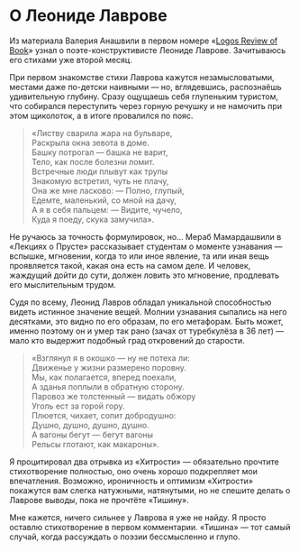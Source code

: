 
# О Леониде Лаврове

Из материала Валерия Анашвили в первом номере «[Logos Review of Book][1]» узнал о поэте-конструктивисте Леониде Лаврове. Зачитываюсь его стихами уже второй месяц.

При первом знакомстве стихи Лаврова кажутся незамысловатыми, местами даже по-детски наивными — но, вглядевшись, распознаёшь удивительную глубину. Сразу ощущаешь себя глупеньким туристом, что собирался переступить через горную речушку и не намочить при этом щиколоток, а в итоге провалился по пояс.

> «Листву сварила жара на бульваре,  
> Раскрыла окна зевота в доме.  
> Башку потрогал — башка не варит,   
> Тело, как после болезни ломит.   
> Встречные люди плывут как трупы   
> Знакомую встретил, чуть не плачу,  
> Она же мне ласково: — Полно, глупый,  
> Едемте, маленький, со мной на дачу,  
> А я в себя пальцем: — Видите, чучело,   
> Куда я поеду, скука замучила».  

Не ручаюсь за точность формулировок, но… Мераб Мамардашвили в «Лекциях о Прусте» рассказывает студентам о моменте узнавания — вспышке, мгновении, когда то или иное явление, та или иная вещь проявляется такой, какая она есть на самом деле. И человек, жаждущий дойти до сути, должен ловить это мгновение, продлевать его мыслительным трудом. 

Судя по всему, Леонид Лавров обладал уникальной способностью видеть истинное значение вещей. Молнии узнавания сыпались на него десятками, это видно по его образам, по его метафорам. Быть может, именно поэтому он и умер так рано (зачах от туребкулёза в 36 лет) — мало кто выдержит подобный град откровений до старости.

> «Взглянул я в окошко — ну не потеха ли:  
> Движенье у жизни размерено поровну.   
> Мы, как полагается, вперед поехали,  
> А зданья поплыли в обратную сторону.   
> Паровоз же толстенный — видать обжору   
> Уголь ест за горой гору.  
> Плюется, чихает, сопит добродушно:  
> Душно, душно, душно, душно.  
> А вагоны бегут — бегут вагоны   
> Рельсы глотают, как макароны».  

Я процитировал два отрывка из «Хитрости» — обязательно прочтите стихотворение полностью, оно очень хорошо подкрепляет мои впечатления. Возможно, ироничность и оптимизм «Хитрости» покажутся вам слегка натужными, натянутыми, но не спешите делать о Лаврове выводы, пока не прочтёте «Тишину». 

Мне кажется, ничего сильнее у Лаврова я уже не найду. Я просто оставлю стихотворение в первом комментарии. «Тишина» — тот самый случай, когда рассуждать о поэзии бессмысленно и глупо.

[1]:	http://umwelt-books.ru/lrb-01